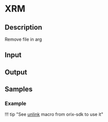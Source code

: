 # XRM

## Description

Remove file in arg

## Input

## Output

## Samples

### Example

!!! tip "See [unlink](../../developper_manual/orixsdk_macros/unlink) macro from orix-sdk to use it"
